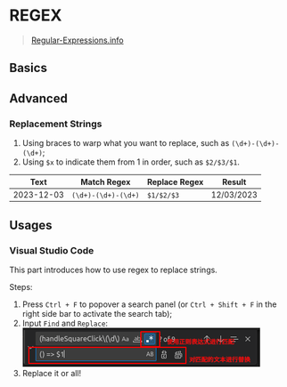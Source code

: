 # REGEX

> [Regular-Expressions.info](https://www.regular-expressions.info)

## Basics

## Advanced

### Replacement Strings

1. Using braces to warp what you want to replace, such as `(\d+)-(\d+)-(\d+)`;
2. Using `$x` to indicate them from 1 in order, such as `$2/$3/$1`.

| Text       | Match Regex           | Replace Regex | Result     |
| ---------- | --------------------- | ------------- | ---------- |
| 2023-12-03 | `(\d+)-(\d+)-(\d+)` | `$1/$2/$3`  | 12/03/2023 |

## Usages

### Visual Studio Code

This part introduces how to use regex to replace strings.

Steps:

1. Press `Ctrl + F` to popover a search panel (or `Ctrl + Shift + F` in the right side bar to activate the search tab);
2. Input `Find` and `Replace`:
   ![1701605245353](image/README/1701605245353.png)
3. Replace it or all!
